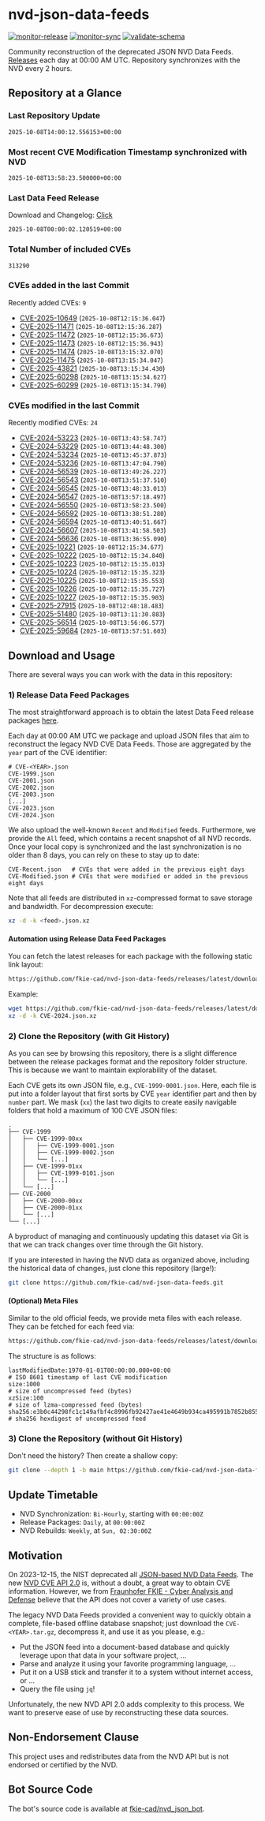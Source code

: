 # nvd-json-data-feeds

[![monitor-release](https://github.com/fkie-cad/nvd-json-data-feeds/actions/workflows/monitor_release.yml/badge.svg)](https://github.com/fkie-cad/nvd-json-data-feeds/actions/workflows/monitor_release.yml)
[![monitor-sync](https://github.com/fkie-cad/nvd-json-data-feeds/actions/workflows/monitor_sync.yml/badge.svg)](https://github.com/fkie-cad/nvd-json-data-feeds/actions/workflows/monitor_sync.yml)
[![validate-schema](https://github.com/fkie-cad/nvd-json-data-feeds/actions/workflows/validate_schema.yml/badge.svg)](https://github.com/fkie-cad/nvd-json-data-feeds/actions/workflows/validate_schema.yml)

Community reconstruction of the deprecated JSON NVD Data Feeds.
[Releases](https://github.com/fkie-cad/nvd-json-data-feeds/releases/latest) each day at 00:00 AM UTC.
Repository synchronizes with the NVD every 2 hours.

## Repository at a Glance

### Last Repository Update

```plain
2025-10-08T14:00:12.556153+00:00
```

### Most recent CVE Modification Timestamp synchronized with NVD

```plain
2025-10-08T13:58:23.500000+00:00
```

### Last Data Feed Release

Download and Changelog: [Click](https://github.com/fkie-cad/nvd-json-data-feeds/releases/latest)

```plain
2025-10-08T00:00:02.120519+00:00
```

### Total Number of included CVEs

```plain
313290
```

### CVEs added in the last Commit

Recently added CVEs: `9`

- [CVE-2025-10649](CVE-2025/CVE-2025-106xx/CVE-2025-10649.json) (`2025-10-08T12:15:36.047`)
- [CVE-2025-11471](CVE-2025/CVE-2025-114xx/CVE-2025-11471.json) (`2025-10-08T12:15:36.287`)
- [CVE-2025-11472](CVE-2025/CVE-2025-114xx/CVE-2025-11472.json) (`2025-10-08T12:15:36.673`)
- [CVE-2025-11473](CVE-2025/CVE-2025-114xx/CVE-2025-11473.json) (`2025-10-08T12:15:36.943`)
- [CVE-2025-11474](CVE-2025/CVE-2025-114xx/CVE-2025-11474.json) (`2025-10-08T13:15:32.070`)
- [CVE-2025-11475](CVE-2025/CVE-2025-114xx/CVE-2025-11475.json) (`2025-10-08T13:15:34.047`)
- [CVE-2025-43821](CVE-2025/CVE-2025-438xx/CVE-2025-43821.json) (`2025-10-08T13:15:34.430`)
- [CVE-2025-60298](CVE-2025/CVE-2025-602xx/CVE-2025-60298.json) (`2025-10-08T13:15:34.627`)
- [CVE-2025-60299](CVE-2025/CVE-2025-602xx/CVE-2025-60299.json) (`2025-10-08T13:15:34.790`)


### CVEs modified in the last Commit

Recently modified CVEs: `24`

- [CVE-2024-53223](CVE-2024/CVE-2024-532xx/CVE-2024-53223.json) (`2025-10-08T13:43:58.747`)
- [CVE-2024-53229](CVE-2024/CVE-2024-532xx/CVE-2024-53229.json) (`2025-10-08T13:44:48.300`)
- [CVE-2024-53234](CVE-2024/CVE-2024-532xx/CVE-2024-53234.json) (`2025-10-08T13:45:37.873`)
- [CVE-2024-53236](CVE-2024/CVE-2024-532xx/CVE-2024-53236.json) (`2025-10-08T13:47:04.790`)
- [CVE-2024-56539](CVE-2024/CVE-2024-565xx/CVE-2024-56539.json) (`2025-10-08T13:49:26.227`)
- [CVE-2024-56543](CVE-2024/CVE-2024-565xx/CVE-2024-56543.json) (`2025-10-08T13:51:37.510`)
- [CVE-2024-56545](CVE-2024/CVE-2024-565xx/CVE-2024-56545.json) (`2025-10-08T13:48:33.013`)
- [CVE-2024-56547](CVE-2024/CVE-2024-565xx/CVE-2024-56547.json) (`2025-10-08T13:57:18.497`)
- [CVE-2024-56550](CVE-2024/CVE-2024-565xx/CVE-2024-56550.json) (`2025-10-08T13:58:23.500`)
- [CVE-2024-56592](CVE-2024/CVE-2024-565xx/CVE-2024-56592.json) (`2025-10-08T13:38:51.280`)
- [CVE-2024-56594](CVE-2024/CVE-2024-565xx/CVE-2024-56594.json) (`2025-10-08T13:40:51.667`)
- [CVE-2024-56607](CVE-2024/CVE-2024-566xx/CVE-2024-56607.json) (`2025-10-08T13:41:58.503`)
- [CVE-2024-56636](CVE-2024/CVE-2024-566xx/CVE-2024-56636.json) (`2025-10-08T13:36:55.090`)
- [CVE-2025-10221](CVE-2025/CVE-2025-102xx/CVE-2025-10221.json) (`2025-10-08T12:15:34.677`)
- [CVE-2025-10222](CVE-2025/CVE-2025-102xx/CVE-2025-10222.json) (`2025-10-08T12:15:34.840`)
- [CVE-2025-10223](CVE-2025/CVE-2025-102xx/CVE-2025-10223.json) (`2025-10-08T12:15:35.013`)
- [CVE-2025-10224](CVE-2025/CVE-2025-102xx/CVE-2025-10224.json) (`2025-10-08T12:15:35.323`)
- [CVE-2025-10225](CVE-2025/CVE-2025-102xx/CVE-2025-10225.json) (`2025-10-08T12:15:35.553`)
- [CVE-2025-10226](CVE-2025/CVE-2025-102xx/CVE-2025-10226.json) (`2025-10-08T12:15:35.727`)
- [CVE-2025-10227](CVE-2025/CVE-2025-102xx/CVE-2025-10227.json) (`2025-10-08T12:15:35.903`)
- [CVE-2025-27915](CVE-2025/CVE-2025-279xx/CVE-2025-27915.json) (`2025-10-08T12:48:18.483`)
- [CVE-2025-51480](CVE-2025/CVE-2025-514xx/CVE-2025-51480.json) (`2025-10-08T13:11:30.883`)
- [CVE-2025-56514](CVE-2025/CVE-2025-565xx/CVE-2025-56514.json) (`2025-10-08T13:56:06.577`)
- [CVE-2025-59684](CVE-2025/CVE-2025-596xx/CVE-2025-59684.json) (`2025-10-08T13:57:51.603`)


## Download and Usage

There are several ways you can work with the data in this repository:

### 1) Release Data Feed Packages

The most straightforward approach is to obtain the latest Data Feed release packages [here](https://github.com/fkie-cad/nvd-json-data-feeds/releases/latest).

Each day at 00:00 AM UTC we package and upload JSON files that aim to reconstruct the legacy NVD CVE Data Feeds.
Those are aggregated by the `year` part of the CVE identifier:

```
# CVE-<YEAR>.json
CVE-1999.json
CVE-2001.json
CVE-2002.json
CVE-2003.json
[...]
CVE-2023.json
CVE-2024.json
```

We also upload the well-known `Recent` and `Modified` feeds.
Furthermore, we provide the `All` feed, which contains a recent snapshot of all NVD records.
Once your local copy is synchronized and the last synchronization is no older than 8 days, you can rely on these to stay up to date:

```plain
CVE-Recent.json   # CVEs that were added in the previous eight days
CVE-Modified.json # CVEs that were modified or added in the previous eight days
```

Note that all feeds are distributed in `xz`-compressed format to save storage and bandwidth.
For decompression execute:

```sh
xz -d -k <feed>.json.xz
```

#### Automation using Release Data Feed Packages

You can fetch the latest releases for each package with the following static link layout:

```sh
https://github.com/fkie-cad/nvd-json-data-feeds/releases/latest/download/CVE-<YEAR>.json.xz
```

Example:

```sh
wget https://github.com/fkie-cad/nvd-json-data-feeds/releases/latest/download/CVE-2024.json.xz
xz -d -k CVE-2024.json.xz
```

### 2) Clone the Repository (with Git History)

As you can see by browsing this repository, there is a slight difference between the release packages format and the repository folder structure.
This is because we want to maintain explorability of the dataset.

Each CVE gets its own JSON file, e.g., `CVE-1999-0001.json`.
Here, each file is put into a folder layout that first sorts by CVE `year` identifier part and then by `number` part.
We mask (`xx`) the last two digits to create easily navigable folders that hold a maximum of 100 CVE JSON files:

```plain
.
├── CVE-1999
│   ├── CVE-1999-00xx
│   │   ├── CVE-1999-0001.json
│   │   ├── CVE-1999-0002.json
│   │   └── [...]
│   ├── CVE-1999-01xx
│   │   ├── CVE-1999-0101.json
│   │   └── [...]
│   └── [...]
├── CVE-2000
│   ├── CVE-2000-00xx
│   ├── CVE-2000-01xx
│   └── [...]
└── [...]
```

A byproduct of managing and continuously updating this dataset via Git is that we can track changes over time through the Git history.

If you are interested in having the NVD data as organized above, including the historical data of changes, just clone this repository (large!):

```sh
git clone https://github.com/fkie-cad/nvd-json-data-feeds.git
```

#### (Optional) Meta Files

Similar to the old official feeds, we provide meta files with each release. They can be fetched for each feed via:

```sh
https://github.com/fkie-cad/nvd-json-data-feeds/releases/latest/download/CVE-<YEAR>.meta
```

The structure is as follows:

```plain
lastModifiedDate:1970-01-01T00:00:00.000+00:00                          # ISO 8601 timestamp of last CVE modification
size:1000                                                               # size of uncompressed feed (bytes)
xzSize:100                                                              # size of lzma-compressed feed (bytes)
sha256:e3b0c44298fc1c149afbf4c8996fb92427ae41e4649b934ca495991b7852b855 # sha256 hexdigest of uncompressed feed
```

### 3) Clone the Repository (without Git History)

Don't need the history? Then create a shallow copy:

```sh
git clone --depth 1 -b main https://github.com/fkie-cad/nvd-json-data-feeds.git
```


## Update Timetable

* NVD Synchronization: `Bi-Hourly`, starting with `00:00:00Z`
* Release Packages: `Daily`, at `00:00:00Z`
* NVD Rebuilds: `Weekly`, at `Sun, 02:30:00Z`


## Motivation

On 2023-12-15, the NIST deprecated all [JSON-based NVD Data Feeds](https://nvd.nist.gov/vuln/data-feeds#divRetirementBanner-1).
The new [NVD CVE API 2.0](https://nvd.nist.gov/developers/vulnerabilities) is, without a doubt, a great way to obtain CVE information.
However, we from [Fraunhofer FKIE - Cyber Analysis and Defense](https://www.fkie.fraunhofer.de/en/departments/cad.html) believe that the API does not cover a variety of use cases.

The legacy NVD Data Feeds provided a convenient way to quickly obtain a complete, file-based offline database snapshot; just download the `CVE-<YEAR>.tar.gz`, decompress it, and use it as you please, e.g.:

- Put the JSON feed into a document-based database and quickly leverage upon that data in your software project, ...
- Parse and analyze it using your favorite programming language, ...
- Put it on a USB stick and transfer it to a system without internet access, or ...
- Query the file using `jq`!

Unfortunately, the new NVD API 2.0 adds complexity to this process.
We want to preserve ease of use by reconstructing these data sources.

## Non-Endorsement Clause

This project uses and redistributes data from the NVD API but is not endorsed or certified by the NVD.

## Bot Source Code

The bot's source code is available at [fkie-cad/nvd\_json\_bot](https://github.com/fkie-cad/nvd_json_bot).